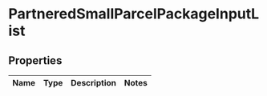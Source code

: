 # PartneredSmallParcelPackageInputList

## Properties
Name | Type | Description | Notes
------------ | ------------- | ------------- | -------------
